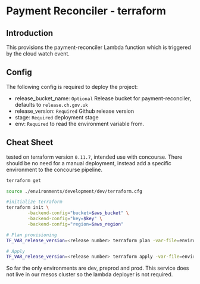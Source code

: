 # Payment Reconciler - terraform 

## Introduction
This provisions the payment-reconciler Lambda function which is triggered by the cloud watch event.

## Config
The following config is required to deploy the project:
- release_bucket_name: `Optional` Release bucket for payment-reconciler, defaults to `release.ch.gov.uk`
- release_version: `Required` Github release version
- stage: `Required` deployment stage
- env: `Required` to read the environment variable from.

## Cheat Sheet
tested on terraform version `0.11.7`, intended use with concourse. There should be no need for a manual deployment, instead add a specific environment to the concourse pipeline.

```sh
terraform get

source ./environments/development/dev/terraform.cfg

#initialize terraform
terraform init \
        -backend-config="bucket=$aws_bucket" \
        -backend-config="key=$key" \
        -backend-config="region=$aws_region"

# Plan provisioning
TF_VAR_release_version=<release number> terraform plan -var-file=environments/development/<env>/vars

# Apply
TF_VAR_release_version=<release number> terraform apply -var-file=environments/development/<env>/vars
```

So far the only environments are dev, preprod and prod. This service does not live in our mesos cluster so the lambda deployer is not required.